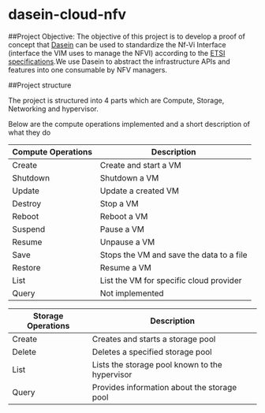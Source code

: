 # dasein-cloud-nfv

##Project Objective:
The objective of this project is to develop a proof of concept that [Dasein](http://www.dasein.org/) can be used to standardize the Nf-Vi Interface (interface the VIM uses to manage the NFVI) according to the [ETSI specifications](http://www.etsi.org/deliver/etsi_gs/NFV-MAN/001_099/001/01.01.01_60/gs_nfv-man001v010101p.pdf).We use Dasein to abstract the infrastructure APIs and features into one consumable by NFV managers.

##Project structure

The project is structured into 4 parts which are Compute, Storage, Networking and hypervisor.

Below are the compute operations implemented and a short description of what they do

| Compute Operations  | Description |
|---------------------|------------------------------------------|
| Create | Create and start a VM |
| Shutdown | Shutdown a VM |
| Update | Update a created VM |
| Destroy | Stop a VM |
| Reboot | Reboot a VM |
| Suspend | Pause a VM |
| Resume | Unpause a VM |
| Save | Stops the VM and save the data to a file |
| Restore | Resume a VM |
| List | List the VM for specific cloud provider |
| Query | Not implemented |

| Storage Operations | Description                                    |
|--------------------|------------------------------------------------|
| Create             | Creates and starts a storage pool              |
| Delete             | Deletes a specified storage pool               |
| List               | Lists the storage pool known to the hypervisor |
| Query              | Provides information about the storage pool    |

